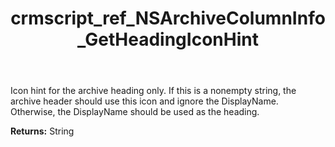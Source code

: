 ﻿---
title: crmscript_ref_NSArchiveColumnInfo_GetHeadingIconHint
description: String NSArchiveColumnInfo.GetHeadingIconHint()
intellisense: NSArchiveColumnInfo.GetHeadingIconHint
keywords: NSArchiveColumnInfo, GetHeadingIconHint
so.topic: reference
---

Icon hint for the archive heading only. If this is a nonempty string, the archive header should use this icon and ignore the DisplayName. Otherwise, the DisplayName should be used as the heading.

**Returns:** String


